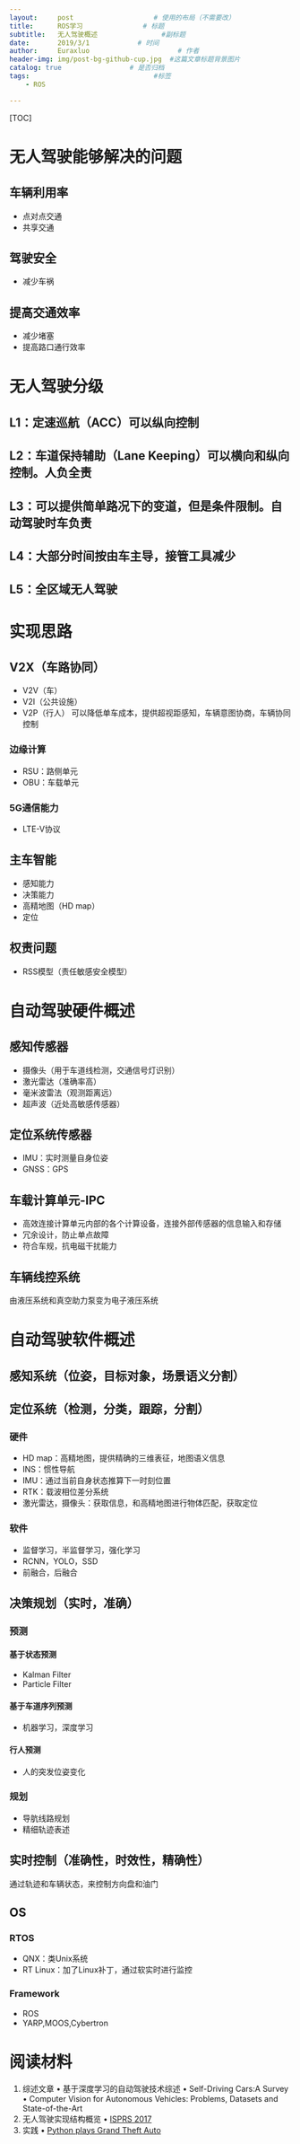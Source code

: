 ```yaml
---
layout:     post                    # 使用的布局（不需要改）
title:      ROS学习               # 标题 
subtitle:   无人驾驶概述                #副标题
date:       2019/3/1            # 时间
author:     Euraxluo                      # 作者
header-img: img/post-bg-github-cup.jpg  #这篇文章标题背景图片
catalog: true                 # 是否归档
tags:                               #标签
    - ROS

---
```

[TOC]
# 无人驾驶能够解决的问题
## 车辆利用率
- 点对点交通
- 共享交通
## 驾驶安全
- 减少车祸
## 提高交通效率
- 减少堵塞
- 提高路口通行效率


# 无人驾驶分级
## L1：定速巡航（ACC）可以纵向控制
## L2：车道保持辅助（Lane Keeping）可以横向和纵向控制。人负全责
## L3：可以提供简单路况下的变道，但是条件限制。自动驾驶时车负责
## L4：大部分时间按由车主导，接管工具减少
## L5：全区域无人驾驶

# 实现思路
## V2X（车路协同）
- V2V（车）
- V2I（公共设施）
- V2P（行人）
可以降低单车成本，提供超视距感知，车辆意图协商，车辆协同控制
### 边缘计算
- RSU：路侧单元
- OBU：车载单元
### 5G通信能力
- LTE-V协议

## 主车智能
- 感知能力
- 决策能力
- 高精地图（HD map）
- 定位

## 权责问题
- RSS模型（责任敏感安全模型）

# 自动驾驶硬件概述
## 感知传感器
- 摄像头（用于车道线检测，交通信号灯识别）
- 激光雷达（准确率高）
- 毫米波雷法（观测距离远）
- 超声波（近处高敏感传感器）
## 定位系统传感器
- IMU：实时测量自身位姿
- GNSS：GPS
## 车载计算单元-IPC
- 高效连接计算单元内部的各个计算设备，连接外部传感器的信息输入和存储
- 冗余设计，防止单点故障
- 符合车规，抗电磁干扰能力
## 车辆线控系统
由液压系统和真空助力泵变为电子液压系统

# 自动驾驶软件概述
## 感知系统（位姿，目标对象，场景语义分割）
## 定位系统（检测，分类，跟踪，分割）
### 硬件
- HD map：高精地图，提供精确的三维表征，地图语义信息
- INS：惯性导航
- IMU：通过当前自身状态推算下一时刻位置
- RTK：载波相位差分系统
- 激光雷达，摄像头：获取信息，和高精地图进行物体匹配，获取定位
### 软件
- 监督学习，半监督学习，强化学习
- RCNN，YOLO，SSD
- 前融合，后融合
## 决策规划（实时，准确）
### 预测
#### 基于状态预测
- Kalman Filter
- Particle Filter
#### 基于车道序列预测
- 机器学习，深度学习
#### 行人预测
- 人的突发位姿变化
### 规划
- 导肮线路规划
- 精细轨迹表述

## 实时控制（准确性，时效性，精确性）
通过轨迹和车辆状态，来控制方向盘和油门

## OS
### RTOS
- QNX：类Unix系统
- RT Linux：加了Linux补丁，通过软实时进行监控
### Framework
- ROS
- YARP,MOOS,Cybertron

# 阅读材料

1. 综述文章
• 基于深度学习的自动驾驶技术综述
• Self-Driving Cars:A Survey
• Computer Vision for Autonomous Vehicles: Problems, Datasets and State-of-the-Art
2. 无人驾驶实现结构概览
• [ISPRS 2017 ](http://www.cvlibs.net/projects/autonomous_vision_survey/)
3. 实践
• [Python plays Grand Theft Auto](https://www.youtube.com/watch?v=ks4MPfMq8aQ&list=PLQVvvaa0QuDeETZEOy4VdocT7TOjfSA8a)